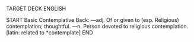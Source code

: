 TARGET DECK
ENGLISH

START
Basic
Contemplative
Back: —adj. Of or given to (esp. Religious) contemplation; thoughtful. —n. Person devoted to religious contemplation. [latin: related to *contemplate]
END
